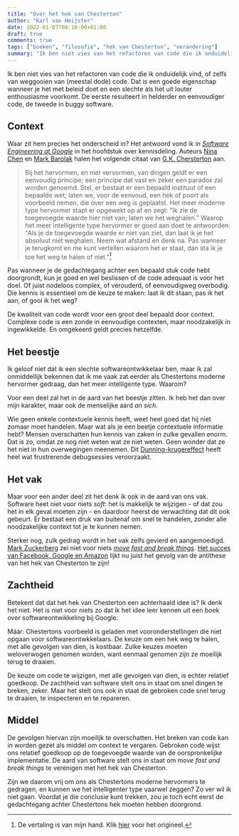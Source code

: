 ```yaml
---
title: "Over het hek van Chesterton"
author: "Karl van Heijster"
date: 2022-01-07T08:18:00+01:00
draft: true
comments: true
tags: ["boeken", "filosofie", "hek van Chesterton", "verandering"]
summary: "Ik ben niet vies van het refactoren van code die ik onduidelijk vind, of zelfs van weggooien van (meestal dode) code. Dat is een goede eigenschap wanneer je het met beleid doet en een slechte als het uit louter enthousiasme voorkomt. De eerste resulteert in helderder en eenvoudiger code, de tweede in buggy software. Waar zit hem precies het onderscheid in? Het antwoord vond ik in *Software Engineering at Google* in het hoofdstuk over kennisdeling."
---
```


Ik ben niet vies van het refactoren van code die ik onduidelijk vind, of zelfs van weggooien van (meestal dode) code. Dat is een goede eigenschap wanneer je het met beleid doet en een slechte als het uit louter enthousiasme voorkomt. De eerste resulteert in helderder en eenvoudiger code, de tweede in buggy software.


## Context


Waar zit hem precies het onderscheid in? Het antwoord vond ik in [*Software Engineering at Google*](https://www.oreilly.com/library/view/building-secure-and/9781492083115/) in het hoofdstuk over kennisdeling. Auteurs [Nina Chen](https://www.linkedin.com/in/ninabikes/) en [Mark Barolak](https://www.linkedin.com/in/mbarolak/) halen het volgende citaat van [G.K. Chersterton](https://en.wikipedia.org/wiki/G._K._Chesterton) aan.


> Bij het hervormen, en niet vervormen, van dingen geldt er een eenvoudig principe; een principe dat vast en zeker een paradox zal worden genoemd. Stel, er bestaat er een bepaald instituut of een bepaalde wet; laten we, voor de eenvoud, een hek of poort als voorbeeld nemen, die over een weg is geplaatst. Het meer moderne type hervormer stapt er opgewekt op af en zegt: "Ik zie de toegevoegde waarde hier niet van; laten we het weghalen." Waarop het meer intelligente type hervormer er goed aan doet te antwoorden: "Als je de toegevoegde waarde er niet van ziet, dan laat ik je het absoluut niet weghalen. Neem wat afstand en denk na. Pas wanneer je terugkomt en me kunt vertellen waarom het er staat, dan sta ik je toe het weg te halen of niet."[^1]


Pas wanneer je de gedachtegang achter een bepaald stuk code hebt doorgrondt, kun je goed en wel beslissen of de code adequaat is voor het doel. Of juist nodeloos complex, of verouderd, of eenvoudigweg overbodig. Die kennis is essentieel om de keuze te maken: laat ik dit staan, pas ik het aan, of gooi ik het weg?


De kwaliteit van code wordt voor een groot deel bepaald door context. Complexe code is een zonde in eenvoudige contexten, maar noodzakelijk in ingewikkelde. En omgekeerd geldt precies hetzelfde.


## Het beestje


Ik geloof niet dat ik een slechte softwareontwikkelaar ben, maar ik zal onmiddellijk bekennen dat ik me vaak zat eerder als Chestertons moderne hervormer gedraag, dan het meer intelligente type. Waarom?


Voor een deel zal het in de aard van het beestje zitten. Ik heb het dan over mijn karakter, maar ook de menselijke aard *an sich*. 


Wie geen enkele contextuele kennis heeft, weet heel goed dat hij niet zomaar moet handelen. Maar wat als je een beetje contextuele informatie hebt? Mensen overschatten hun kennis van zaken in zulke gevallen enorm. Dat is zo, omdat ze nog niet weten wat ze niet weten. Geen wonder dat ze het niet in hun overwegingen meenemen. Dit [Dunning-krugereffect](https://nl.wikipedia.org/wiki/Dunning-krugereffect) heeft heel wat frustrerende debugsessies veroorzaakt.


## Het vak


Maar voor een ander deel zit het denk ik ook in de aard van ons vak. Software heet niet voor niets *soft*: het is makkelijk te wijzigen - of dat zou het in elk geval moeten zijn - en daardoor heerst de verwachting dat dit ook gebeurt. Er bestaat een druk van buitenaf om snel te handelen, zonder alle noodzakelijke context tot je te kunnen nemen.


Sterker nog, zulk gedrag wordt in het vak zelfs gevierd en aangemoedigd. [Mark Zuckerberg](https://nl.wikipedia.org/wiki/Mark_Zuckerberg) zei niet voor niets [*move fast and break things*](https://en.wikipedia.org/wiki/Move_fast_and_break_things). [Het succes van Facebook, Google en Amazon](https://www.panmacmillan.com/authors/jonathan-taplin/move-fast-and-break-things/9781509847709) lijkt nu juist het gevolg van de antithese van het hek van Chesterton te zijn! 


## Zachtheid


Betekent dat dat het hek van Chesterton een achterhaald idee is? Ik denk het niet. Het is niet voor niets zo dat ik het idee leer kennen uit een boek over softwareontwikkeling bij Google.


Máár: Chestertons voorbeeld is geladen met vooronderstellingen die niet opgaan voor softwareontwkkelaars. De keuze om een hek weg te halen, met alle gevolgen van dien, is kostbaar. Zulke keuzes moeten weloverwogen genomen worden, want eenmaal genomen zijn ze moeilijk terug te draaien. 


De keuze om code te wijzigen, met alle gevolgen van dien, is echter relatief goedkoop. De zachtheid van software stelt ons in staat om snel dingen te breken, zeker. Maar het stelt ons ook in staat de gebroken code snel terug te draaien, te inspecteren en te repareren. 


## Middel


De gevolgen hiervan zijn moeilijk te overschatten. Het breken van code kan in worden gezet als middel om context te vergaren. Gebroken code wijst ons relatief goedkoop op de toegevoegde waarde van de oorspronkelijke implementatie. De aard van software stelt ons in staat om *move fast and break things* te verenigen met het hek van Chesterton. 


Zijn we daarom vrij om ons als Chestertons moderne hervormers te gedragen, en kunnen we het intelligenter type vaarwel zeggen? Zo ver wil ik niet gaan. Voordat je die conclusie kunt trekken, zou je toch echt eerst de gedachtegang achter Chestertons hek moeten hebben doorgrond.


[^1]: De vertaling is van mijn hand. Klik [hier](https://en.wikipedia.org/wiki/G._K._Chesterton#Chesterton's_fence) voor het origineel.
